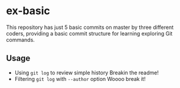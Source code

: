 ex-basic
========

This repository has just 5 basic commits on master by three different coders, providing a basic commit structure for learning exploring Git commands.

## Usage

* Using `git log` to review simple history
Breakin the readme!
* Filtering `git log` with `--author` option
Woooo break it!